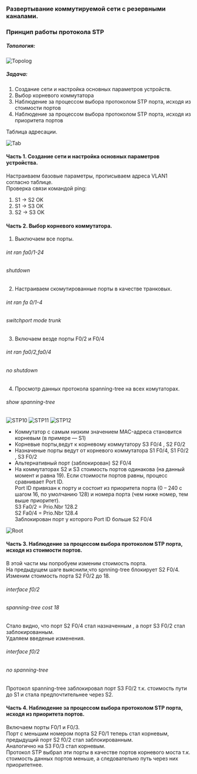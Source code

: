 ### **Развертывание коммутируемой сети с резервными каналами.**
### **Принцип работы протокола STP**
##### Топология:
![Topolog](https://github.com/Cooler1213/Otus-Network/blob/e637821fc411fcf33bafe0ded539f1efd47f1972/Lab/STP/Topolog.png)
##### Задача:
1. Создание сети и настройка основных параметров устройств.
2. Выбор корневого коммутатора
3. Наблюдение за процессом выбора протоколом STP порта, исходя из стоимости портов
4. Наблюдение за процессом выбора протоколом STP порта, исходя из приоритета портов

Таблица адресации.

![Tab](https://github.com/Cooler1213/Otus-Network/blob/92f2f776696c8c1a564fcc438d47240e14cc0cb5/Lab/STP/Tab.png)

#### Часть 1. Создание сети и настройка основных параметров устройства.  

Настраиваем базовые параметры, прописываем адреса VLAN1 согласно таблице.  
Проверка связи командой ping:
1. S1 -> S2  OK
2. S1 -> S3  OK
3. S2 -> S3  OK

#### Часть 2. Выбор корневого коммутатора.  

1. Выключаем все порты.
###### int ran fa0/1-24 
###### shutdown
2. Настраиваем скомутированные порты в качестве транковых.
###### int ran fa 0/1-4 
###### switchport mode trunk
3. Включаем везде порты F0/2 и F0/4
###### int ran fa0/2,fa0/4
###### no shutdown
4. Просмотр данных протокола spanning-tree на всех комутаторах.
###### show spanning-tree 
![STP10](https://github.com/Cooler1213/Otus-Network/blob/5e3e648cab211395a68cc59d188866e77ea4674d/Lab/STP/STP10.png)
![STP11](https://github.com/Cooler1213/Otus-Network/blob/5e3e648cab211395a68cc59d188866e77ea4674d/Lab/STP/STP11.png)
![STP12](https://github.com/Cooler1213/Otus-Network/blob/5e3e648cab211395a68cc59d188866e77ea4674d/Lab/STP/STP12.png)

- Коммутатор с самым низким значением MAC-адреса становится корневым (в примере — S1)
- Корневые порты,ведут к корневому коммутатору  S3 F0/4 , S2 F0/2
- Назначеные порты ведут от корневого коммутатора S1 F0/4, S1 F0/2 , S3 F0/2
- Альтернативный порт (заблокирован) S2 F0/4
- На коммутаторах S2 и S3 стоимость портов одинакова (на данный момент и равна 19). Если стоимости портов равны, процесс сравнивает Port ID.  
Port ID привязан к порту и состоит из приоритета порта (0 – 240 с шагом 16, по умолчанию 128) и номера порта (чем ниже номер, тем выше приоритет).  
 S3 Fa0/2  = Prio.Nbr 128.2  
 S2 Fa0/4  = Prio.Nbr 128.4  
Заблокирован порт у которого Port ID больше S2 F0/4

![Root](https://github.com/Cooler1213/Otus-Network/blob/2e3b6adb3f49744c652806fd7d0db8a94fc0c593/Lab/STP/Root.png)

#### Часть 3. Наблюдение за процессом выбора протоколом STP порта, исходя из стоимости портов.
В этой части мы попробуем изменим стоимость порта.  
На предыдущем шаге выяснили,что spnning-tree блокирует S2 F0/4.  
Изменим стоимость порта S2 F0/2 до 18.  

###### interface f0/2  
###### spanning-tree cost 18  

Стало видно, что порт S2 F0/4 стал назначенным , а порт S3 F0/2 стал заблокированным.  
Удаляем введеные изменения.  

###### interface f0/2  
###### no spanning-tree  

Протокол spanning-tree заблокировал порт S3 F0/2 т.к. стоимость пути до S1 и стала предпочтительнее через S2.

#### Часть 4. Наблюдение за процессом выбора протоколом STP порта, исходя из приоритета портов.  

Включаем порты F0/1 и F0/3.  
Порт с меньшим номером порта S2 F0/1 теперь стал корневым, предыдущий порт S2 f0/2 стал заблокированным.  
Аналогично на S3 F0/3 стал корневым.  
Протокол STP выбрал эти порты в качестве портов корневого моста т.к. стоимость данных портов меньше, а следовательно путь   через них приоритетнее.

